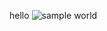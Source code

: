 hello ![sample](https://uploads-ssl.webflow.com/603c87adb15be3cb0b3ed9b5/60f95161b382b3c00f3b3057_80_cat_box_ol.png) world
